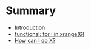 # Summary

* [Introduction](README.md)
* [functional: for i in xrange(6)](first-question.md)
* [How can I do X?](second-question.md)

